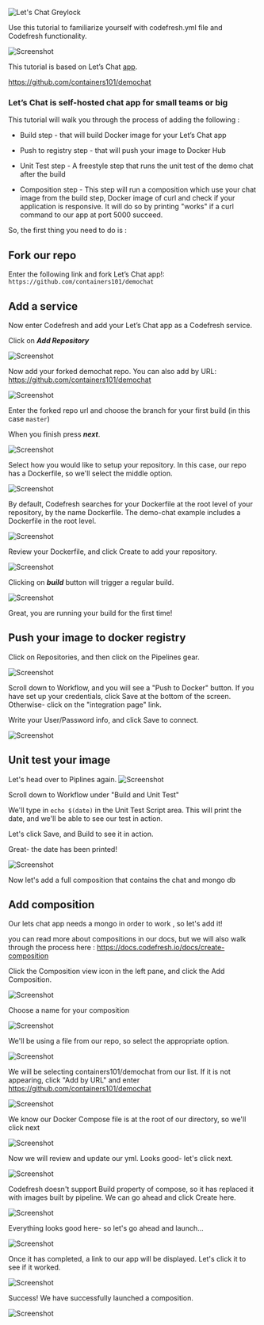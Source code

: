 ![Let's Chat Greylock](https://codefresh.io/wp-content/uploads/2017/03/lets-chat.png)


Use this tutorial to familiarize yourself with codefresh.yml file and Codefresh functionality.

![Screenshot](https://codefresh.io/wp-content/uploads/2017/03/11.png)


This tutorial is based on Let’s Chat [app].

https://github.com/containers101/demochat

### Let’s Chat is self-hosted chat app for small teams or big

This tutorial will walk you through the process of adding the following :


* Build step - that will build Docker image for your Let’s Chat app

* Push to registry step - that will push your image to Docker Hub

* Unit Test step - A freestyle step that runs the unit test of the demo chat after the build 

* Composition step - This step will run a composition which use your chat image from the build step, Docker image of curl 
and check if your application is responsive. It will do so by printing "works" if a curl command to our app at port 5000 succeed.  

So, the first thing you need to do is :

## Fork our repo  

Enter the following link and fork Let’s Chat app!: ```https://github.com/containers101/demochat```


## Add a service
Now enter Codefresh and add your Let’s Chat app as a Codefresh service.

Click on ___Add Repository___

![Screenshot](https://codefresh.io/wp-content/uploads/2017/03/add-repo.png)


Now add your forked demochat repo. You can also add by URL: https://github.com/containers101/demochat

![Screenshot](https://codefresh.io/wp-content/uploads/2017/03/select-repo.png)

Enter the forked repo url and choose the branch for your first build (in this case ```master```)

When you finish press ___next___.

![Screenshot](https://codefresh.io/wp-content/uploads/2017/03/14.png)

Select how you would like to setup your repository. In this case, our repo has a Dockerfile, so we'll select the middle option. 


![Screenshot](https://codefresh.io/wp-content/uploads/2017/03/15.png)

By default, Codefresh searches for your Dockerfile at the root level of your repository, by the name Dockerfile. The demo-chat example includes a Dockerfile in the root level.

![Screenshot](https://codefresh.io/wp-content/uploads/2017/03/16.png)


Review your Dockerfile, and click Create to add your repository.

![Screenshot](https://codefresh.io/wp-content/uploads/2017/03/17.png)

Clicking on ___build___  button will trigger a regular build.

![Screenshot](https://codefresh.io/wp-content/uploads/2017/03/18.png)

Great, you  are running  your build for the first time!

## Push your image to docker registry
Click on Repositories, and then click on the Pipelines gear.

![Screenshot](https://codefresh.io/wp-content/uploads/2017/03/19.png)

Scroll down to Workflow, and you will see a "Push to Docker" button. If you have set up your credentials, click Save at the bottom of the screen. Otherwise- click on the "integration page" link.

Write your User/Password info, and click Save to connect.

![Screenshot](https://codefresh.io/wp-content/uploads/2017/03/20.png)


## Unit test your image
Let's head over to Piplines again.
![Screenshot](https://codefresh.io/wp-content/uploads/2017/03/19.png)

Scroll down to Workflow under "Build and Unit Test"

We'll type in ```echo $(date)``` in the Unit Test Script area. This will print the date, and we'll be able to see our test in action.

Let's click Save, and Build to see it in action.

Great- the date has been printed!

![Screenshot](https://codefresh.io/wp-content/uploads/2017/03/22.png)
 
 
Now let's add a full composition that contains the chat and mongo db


## Add composition

Our lets chat app needs a mongo in order to work , so let's add it!

you can read more about compositions in our docs, but we will also walk through the process here :
https://docs.codefresh.io/docs/create-composition


Click the Composition view icon in the left pane, and click the Add Composition.

![Screenshot](https://codefresh.io/wp-content/uploads/2017/03/1.png)

Choose a name for your composition

![Screenshot](https://codefresh.io/wp-content/uploads/2017/03/2.png)

We'll be using a file from our repo, so select the appropriate option.

![Screenshot](https://codefresh.io/wp-content/uploads/2017/03/3.png)

We will be selecting containers101/demochat from our list. If it is not appearing, click "Add by URL" and enter https://github.com/containers101/demochat

![Screenshot](https://codefresh.io/wp-content/uploads/2017/03/4.png)


We know our Docker Compose file is at the root of our directory, so we'll click next

![Screenshot](https://codefresh.io/wp-content/uploads/2017/03/5.png)


Now we will review and update our yml. Looks good- let's click next.

![Screenshot](https://codefresh.io/wp-content/uploads/2017/03/6.png)


Codefresh doesn't support Build property of compose, so it has replaced it with images built by pipeline. We can go ahead and click Create here.

![Screenshot](https://codefresh.io/wp-content/uploads/2017/03/7.png)


Everything looks good here- so let's go ahead and launch...


![Screenshot](https://codefresh.io/wp-content/uploads/2017/03/8.png)


Once it has completed, a link to our app will be displayed. Let's click it to see if it worked.


![Screenshot](https://codefresh.io/wp-content/uploads/2017/03/9.png)

Success! We have successfully launched a composition.

![Screenshot](https://codefresh.io/wp-content/uploads/2017/03/10.png)



[app]: https://github.com/containers101/demochat

